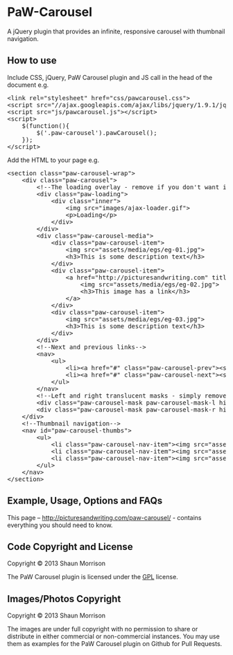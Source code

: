 PaW-Carousel
============

A jQuery plugin that provides an infinite, responsive carousel with thumbnail navigation.

## How to use
Include CSS, jQuery, PaW Carousel plugin and JS call in the head of the document e.g.
<pre>
&lt;link rel="stylesheet" href="css/pawcarousel.css">
&lt;script src="//ajax.googleapis.com/ajax/libs/jquery/1.9.1/jquery.min.js">&lt;/script>
&lt;script src="js/pawcarousel.js">&lt;/script>
&lt;script>
	$(function(){
		$('.paw-carousel').pawCarousel();
	});
&lt;/script>
</pre>

Add the HTML to your page e.g.
<pre>&lt;section class="paw-carousel-wrap">
	&lt;div class="paw-carousel">
		&lt;!--The loading overlay - remove if you don't want it-->
		&lt;div class="paw-loading">
			&lt;div class="inner">
				&lt;img src="images/ajax-loader.gif">
				&lt;p>Loading&lt;/p>
			&lt;/div>
		&lt;/div>
		&lt;div class="paw-carousel-media">
			&lt;div class="paw-carousel-item">
				&lt;img src="assets/media/egs/eg-01.jpg">
				&lt;h3>This is some description text&lt;/h3>
			&lt;/div>
			&lt;div class="paw-carousel-item">
				&lt;a href="http://picturesandwriting.com" title="A link to Shaun's portfolio site">
					&lt;img src="assets/media/egs/eg-02.jpg">
					&lt;h3>This image has a link&lt;/h3>
				&lt;/a>
			&lt;/div>
			&lt;div class="paw-carousel-item">
				&lt;img src="assets/media/egs/eg-03.jpg">
				&lt;h3>This is some description text&lt;/h3>
			&lt;/div>
		&lt;/div>
		&lt;!--Next and previous links-->
		&lt;nav>
			&lt;ul>
				&lt;li>&lt;a href="#" class="paw-carousel-prev">&lt;span class="replace">Previous&lt;/span>&lt;/a>&lt;/li>
				&lt;li>&lt;a href="#" class="paw-carousel-next">&lt;span class="replace">Next&lt;/span>&lt;/a>&lt;/li>
			&lt;/ul>
		&lt;/nav>
		&lt;!--Left and right translucent masks - simply remove if not required-->
		&lt;div class="paw-carousel-mask paw-carousel-mask-l hide-med">&lt;/div>
		&lt;div class="paw-carousel-mask paw-carousel-mask-r hide-med">&lt;/div>
	&lt;/div>
	&lt;!--Thumbnail navigation-->
	&lt;nav id="paw-carousel-thumbs">
		&lt;ul>
			&lt;li class="paw-carousel-nav-item">&lt;img src="assets/media/egs/eg-t-01.jpg">&lt;/li>
			&lt;li class="paw-carousel-nav-item">&lt;img src="assets/media/egs/eg-t-02.jpg">&lt;/li>
			&lt;li class="paw-carousel-nav-item">&lt;img src="assets/media/egs/eg-t-03.jpg">&lt;/li>
		&lt;/ul>
	&lt;/nav>
&lt;/section></pre>		

## Example, Usage, Options and FAQs
This page – http://picturesandwriting.com/paw-carousel/ - contains everything you should need to know. 

## Code Copyright and License
Copyright &copy; 2013 Shaun Morrison

The PaW Carousel plugin is licensed under the [GPL](http://www.gnu.org/licenses/gpl.html) license.

## Images/Photos Copyright
Copyright &copy; 2013 Shaun Morrison

The images are under full copyright with no permission to share or distribute in either commercial or non-commercial instances. You may use them as examples for the PaW Carousel plugin on Github for Pull Requests. 
